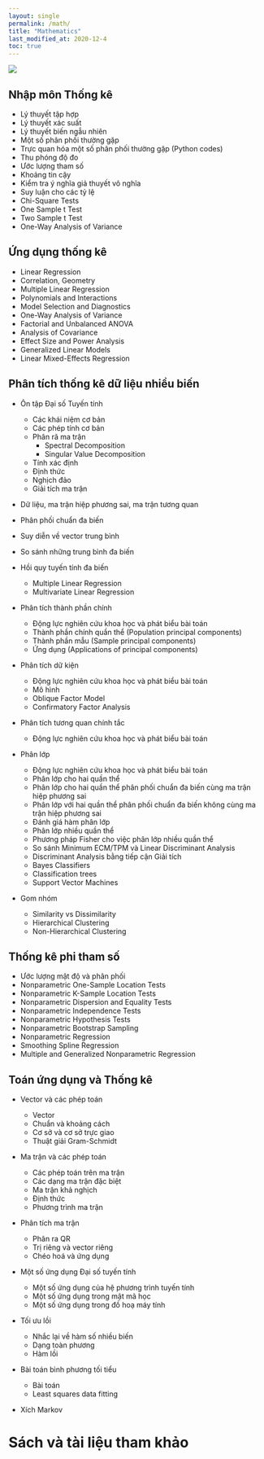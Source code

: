 ```yaml
---
layout: single
permalink: /math/
title: "Mathematics"
last_modified_at: 2020-12-4
toc: true
---
```


<p><img src="{{site.baseurl}}/assets/img/math.jpg"></p>

## Nhập môn Thống kê

- Lý thuyết tập hợp
- Lý thuyết xác suất
- Lý thuyết biến ngẫu nhiên
- Một số phân phối thường gặp
- Trực quan hóa một số phân phối thường gặp (Python codes)
- Thu phóng độ đo
- Ước lượng tham số
- Khoảng tin cậy
- Kiểm tra ý nghĩa giả thuyết vô nghĩa
- Suy luận cho các tỷ lệ
- Chi-Square Tests
- One Sample t Test
- Two Sample t Test
- One-Way Analysis of Variance

## Ứng dụng thống kê

- Linear Regression
- Correlation, Geometry
- Multiple Linear Regression
- Polynomials and Interactions 
- Model Selection and Diagnostics 
- One-Way Analysis of Variance 
- Factorial and Unbalanced ANOVA 
- Analysis of Covariance 
- Effect Size and Power Analysis 
- Generalized Linear Models 
- Linear Mixed-Effects Regression 

## Phân tích thống kê dữ liệu nhiều biến

- Ôn tập Đại số Tuyến tính
    - Các khái niệm cơ bản
    - Các phép tính cơ bản
    - Phân rã ma trận
        - Spectral Decomposition
        - Singular Value Decomposition
    - Tính xác định
    - Định thức
    - Nghịch đảo
    - Giải tích ma trận
- Dữ liệu, ma trận hiệp phương sai, ma trận tương quan
- Phân phối chuẩn đa biến
- Suy diễn về vector trung bình
- So sánh những trung bình đa biến
- Hồi quy tuyến tính đa biến
    - Multiple Linear Regression
    - Multivariate Linear Regression

- Phân tích thành phần chính
    - Động lực nghiên cứu khoa học và phát biểu bài toán
    - Thành phần chính quần thể (Population principal components)
    - Thành phần mẫu (Sample principal components)
    - Ứng dụng (Applications of principal components) 

- Phân tích dữ kiện
    - Động lực nghiên cứu khoa học và phát biểu bài toán
    - Mô hình 
    - Oblique Factor Model
    - Confirmatory Factor Analysis

- Phân tích tương quan chính tắc
    - Động lực nghiên cứu khoa học và phát biểu bài toán
- Phân lớp
    - Động lực nghiên cứu khoa học và phát biểu bài toán
    - Phân lớp cho hai quần thể
    - Phân lớp cho hai quần thể phân phối chuẩn đa biến cùng ma trận hiệp phương sai
    - Phân lớp với hai quần thể phân phối chuẩn đa biến không cùng ma trận hiệp phương sai
    - Đánh giá hàm phân lớp
    - Phân lớp nhiều quần thể
    - Phương pháp Fisher cho việc phân lớp nhiều quần thể
    - So sánh Minimum ECM/TPM và Linear Discriminant Analysis
    - Discriminant Analysis bằng tiếp cận Giải tích
    - Bayes Classifiers
    - Classification trees
    - Support Vector Machines

- Gom nhóm
    - Similarity vs Dissimilarity
    - Hierarchical Clustering
    - Non-Hierarchical Clustering

## Thống kê phi tham số

- Ước lượng mật độ và phân phối
- Nonparametric One-Sample Location Tests
- Nonparametric K-Sample Location Tests 
- Nonparametric Dispersion and Equality Tests
- Nonparametric Independence Tests 
- Nonparametric Hypothesis Tests 
- Nonparametric Bootstrap Sampling
- Nonparametric Regression
- Smoothing Spline Regression
- Multiple and Generalized Nonparametric Regression

## Toán ứng dụng và Thống kê

- Vector và các phép toán
    - Vector
    - Chuẩn và khoảng cách
    - Cơ sở và cơ sở trực giao
    - Thuật giải Gram-Schmidt

- Ma trận và các phép toán
    - Các phép toán trên ma trận
    - Các dạng ma trận đặc biệt
    - Ma trận khả nghịch
    - Định thức
    - Phương trình ma trận

- Phân tích ma trận
    - Phân ra QR
    - Trị riêng và vector riêng
    - Chéo hoá và ứng dụng

- Một số ứng dụng Đại số tuyến tính
    - Một số ứng dụng của hệ phương trình tuyến tính
    - Một số ứng dụng trong mật mã học
    - Một số ứng dụng trong đồ hoạ máy tính

- Tối ưu lồi
    - Nhắc lại về hàm số nhiều biến
    - Dạng toàn phương
    - Hàm lồi

- Bài toán bình phương tối tiểu
    - Bài toán
    - Least squares data fitting

- Xích Markov

# Sách và tài liệu tham khảo

